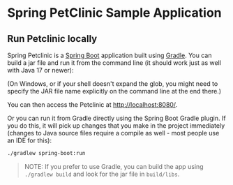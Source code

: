 # Spring PetClinic Sample Application

## Run Petclinic locally

Spring Petclinic is a [Spring Boot](https://spring.io/guides/gs/spring-boot) application built using [Gradle](https://spring.io/guides/gs/gradle/). You can build a jar file and run it from the command line (it should work just as well with Java 17 or newer):

(On Windows, or if your shell doesn't expand the glob, you might need to specify the JAR file name explicitly on the command line at the end there.)

You can then access the Petclinic at <http://localhost:8080/>.

Or you can run it from Gradle directly using the Spring Boot Gradle plugin. If you do this, it will pick up changes that you make in the project immediately (changes to Java source files require a compile as well - most people use an IDE for this):

```bash
./gradlew spring-boot:run
```

> NOTE: If you prefer to use Gradle, you can build the app using `./gradlew build` and look for the jar file in `build/libs`.

